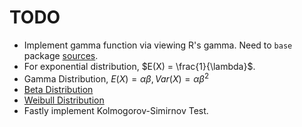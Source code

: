 # TODO

- Implement gamma function via viewing R's gamma. Need to `base` package [sources](https://github.com/wch/r-source).
- For exponential distribution, $E(X) = \frac{1}{\lambda}$.
- Gamma Distribution, $E(X) = \alpha\beta, Var(X) = \alpha\beta^2$
- [Beta Distribution](https://en.wikipedia.org/wiki/Beta_distribution)
- [Weibull Distribution](https://en.wikipedia.org/wiki/Weibull_distribution)
- Fastly implement Kolmogorov-Simirnov Test.
